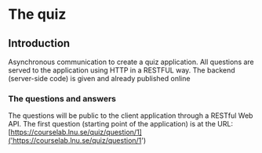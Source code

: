 # The quiz

## Introduction

Asynchronous communication to create a quiz application. All questions are served to the application using HTTP in a RESTFUL way. The backend (server-side code) is given and already published online

### The questions and answers

The questions will be public to the client application through a RESTful Web API. The first question (starting point of the application) is at the URL:
[https://courselab.lnu.se/quiz/question/1]('https://courselab.lnu.se/quiz/question/1')
